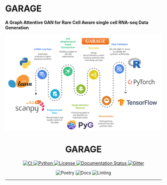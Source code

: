 # GARAGE
**A Graph Attentive GAN for Rare Cell Aware single cell RNA-seq Data Generation**

<p align="center">
  <img src="img/github_title_garage.png" alt="GARAGE" width="680"/>
  <h1 align="center">GARAGE</h1>
</p>

<p align="center">
  <!-- CI Status -->
  <a href="https://github.com/RitwikGanguly/GARAGE/actions/workflows/ci.yml">
    <img alt="CI" src="https://github.com/RitwikGanguly/GARAGE/actions/workflows/ci.yml/badge.svg"/>
  </a>

  <a href="https://www.python.org/downloads/release/python-3125/">
  <img alt="Python" src="https://img.shields.io/badge/python-3.12.5-blue"/>
  </a>
  
  <!-- License -->
  <a href="https://github.com/RitwikGanguly/GARAGE/blob/main/LICENSE">
    <img alt="License" src="https://img.shields.io/github/license/RitwikGanguly/GARAGE"/>
  </a>
  
  <!-- Documentation (if enabled) -->
  <a href="https://your-docs-url">
    <img alt="Documentation Status" src="https://readthedocs.org/projects/garage/badge/?version=latest"/>
  </a>
  
  <!-- Gitter / Community Chat -->
  <a href="https://app.gitter.im/#/room/!FIUyTpwDzJtqorWCMm:gitter.im">
    <img alt="Gitter" src="https://badges.gitter.im/garage/garage.svg"/>
  </a>
</p>

<p align="center">
  <img alt="Poetry" src="https://img.shields.io/badge/Packaging-Poetry-blue"/>
  <img alt="Docs" src="https://img.shields.io/badge/Docs-Mkdocs-red"/>
  <img alt="Linting" src="https://img.shields.io/badge/Linting-flake8%20black%20mypy-yellow"/>
</p>

---

